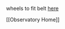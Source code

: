 wheels to fit belt [here](https://www.bearingshopuk.co.uk/belts/timing-pulleys/t10-pitch?product_list_limit=all) 



[[Observatory Home]]
